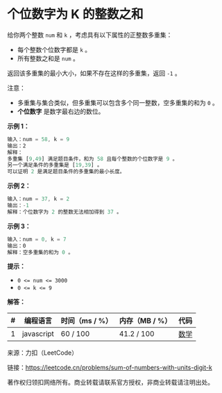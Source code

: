 # 个位数字为 K 的整数之和

给你两个整数 `num` 和 `k` ，考虑具有以下属性的正整数多重集：

- 每个整数个位数字都是 `k` 。
- 所有整数之和是 `num` 。

返回该多重集的最小大小，如果不存在这样的多重集，返回 `-1` 。

注意：

- 多重集与集合类似，但多重集可以包含多个同一整数，空多重集的和为 `0` 。
- **个位数字** 是数字最右边的数位。

**示例 1：**

``` javascript
输入：num = 58, k = 9
输出：2
解释：
多重集 [9,49] 满足题目条件，和为 58 且每个整数的个位数字是 9 。
另一个满足条件的多重集是 [19,39] 。
可以证明 2 是满足题目条件的多重集的最小长度。
```

**示例 2：**

``` javascript
输入：num = 37, k = 2
输出：-1
解释：个位数字为 2 的整数无法相加得到 37 。
```

**示例 3：**

``` javascript
输入：num = 0, k = 7
输出：0
解释：空多重集的和为 0 。
```

**提示：**

- `0 <= num <= 3000`
- `0 <= k <= 9`

**解答：**

**#**|**编程语言**|**时间（ms / %）**|**内存（MB / %）**|**代码**
--|--|--|--|--
1|javascript|60 / 100|41.2 / 100|[数学](./javascript/ac_v1.js)

来源：力扣（LeetCode）

链接：https://leetcode.cn/problems/sum-of-numbers-with-units-digit-k

著作权归领扣网络所有。商业转载请联系官方授权，非商业转载请注明出处。
